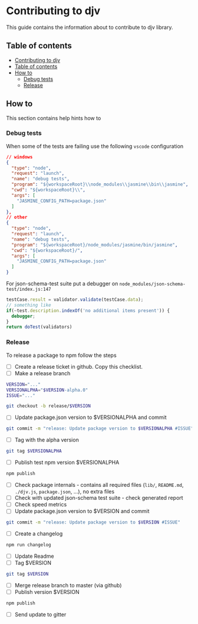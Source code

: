# Contributing to djv <a name="title"></a>

This guide contains the information about to contribute to djv library.

## Table of contents <a name="content"></a>

* [Contributing to djv](#title)
* [Table of contents](#content)
* [How to](#howto)
  * [Debug tests](#tests)
  * [Release](#release)

## How to <a name="howto"></a>

This section contains help hints how to

### Debug tests <a name="tests"></a>

When some of the tests are failing use the following `vscode` configuration

```json
// windows
{
  "type": "node",
  "request": "launch",
  "name": "debug tests",
  "program": "${workspaceRoot}\\node_modules\\jasmine\\bin\\jasmine",
  "cwd": "${workspaceRoot}\\",
  "args": [
    "JASMINE_CONFIG_PATH=package.json"
  ]
},
// other
{
  "type": "node",
  "request": "launch",
  "name": "debug tests",
  "program": "${workspaceRoot}/node_modules/jasmine/bin/jasmine",
  "cwd": "${workspaceRoot}/",
  "args": [
    "JASMINE_CONFIG_PATH=package.json"
  ]
}
```

For json-schema-test suite put a debugger on `node_modules/json-schema-test/index.js:147`
```javascript
testCase.result = validator.validate(testCase.data);
// something like
if(~test.description.indexOf('no additional items present')) {
  debugger;
}
return doTest(validators)
```

### Release <a name="release"></a>

To release a package to npm follow the steps

- [ ] Create a release ticket in github. Copy this checklist.
- [ ] Make a release branch
```sh
VERSION="..."
VERSIONALPHA="$VERSION-alpha.0"
ISSUE="..."

git checkout -b release/$VERSION
```
- [ ] Update package.json version to $VERSIONALPHA and commit
```sh
git commit -m "release: Update package version to $VERSIONALPHA #ISSUE"
```
- [ ] Tag with the alpha version
```sh
git tag $VERSIONALPHA
```
- [ ] Publish test npm version $VERSIONALPHA
```sh
npm publish
```
- [ ] Check package internals - contains all required files (`lib/`, `README.md`, `./djv.js`, `package.json`, ...), no extra files
- [ ] Check with updated json-schema test suite - check generated report
- [ ] Check speed metrics
- [ ] Update package.json version to $VERSION and commit
```sh
git commit -m "release: Update package version to $VERSION #ISSUE"
```
- [ ] Create a changelog
```sh
npm run changelog
```
- [ ] Update Readme
- [ ] Tag $VERSION
```sh
git tag $VERSION
```
- [ ] Merge release branch to master (via github)
- [ ] Publish version $VERSION
```sh
npm publish
```
- [ ] Send update to gitter
